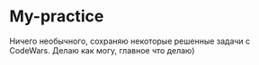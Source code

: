 # My-practice
Ничего необычного, сохраняю некоторые решенные задачи с CodeWars. Делаю как могу, главное что делаю)
